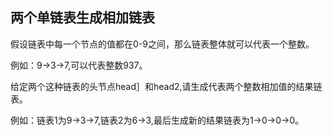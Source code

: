 ## 两个单链表生成相加链表

假设链表中每一个节点的值都在0-9之间，那么链表整体就可以代表一个整数。

例如：9->3->7,可以代表整数937。

给定两个这种链表的头节点head］和head2,请生成代表两个整数相加值的结果链表。

例如：链表1为9->3->7,链表2为6->3,最后生成新的结果链表为1->0->0->0。